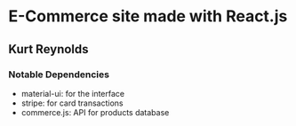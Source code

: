# E-Commerce site made with React.js

## Kurt Reynolds

### Notable Dependencies

- material-ui: for the interface
- stripe: for card transactions
- commerce.js: API for products database
